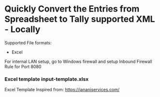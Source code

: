 # Quickly Convert the Entries from Spreadsheet to Tally supported XML - Locally

Supported File formats:
- Excel

For internal LAN setup, go to Windows firewall and setup Inbound Firewall Rule for Port 8080

### Excel template input-template.xlsx
Excel Template Inspired from: https://jananiservices.com/